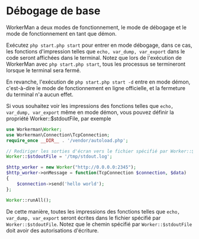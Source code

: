 # Débogage de base

WorkerMan a deux modes de fonctionnement, le mode de débogage et le mode de fonctionnement en tant que démon.

Exécutez `php start.php start` pour entrer en mode débogage, dans ce cas, les fonctions d'impression telles que `echo, var_dump, var_export` dans le code seront affichées dans le terminal. Notez que lors de l'exécution de WorkerMan avec `php start.php start`, tous les processus se termineront lorsque le terminal sera fermé.

En revanche, l'exécution de `php start.php start -d` entre en mode démon, c'est-à-dire le mode de fonctionnement en ligne officielle, et la fermeture du terminal n'a aucun effet.

Si vous souhaitez voir les impressions des fonctions telles que `echo, var_dump, var_export` même en mode démon, vous pouvez définir la propriété Worker::$stdoutFile, par exemple

```php
use Workerman\Worker;
use Workerman\Connection\TcpConnection;
require_once __DIR__ . '/vendor/autoload.php';

// Rediriger les sorties d'écran vers le fichier spécifié par Worker::$stdoutFile
Worker::$stdoutFile = '/tmp/stdout.log';

$http_worker = new Worker("http://0.0.0.0:2345");
$http_worker->onMessage = function(TcpConnection $connection, $data)
{
    $connection->send('hello world');
};

Worker::runAll();
```

De cette manière, toutes les impressions des fonctions telles que `echo, var_dump, var_export` seront écrites dans le fichier spécifié par `Worker::$stdoutFile`. Notez que le chemin spécifié par `Worker::$stdoutFile` doit avoir des autorisations d'écriture.
